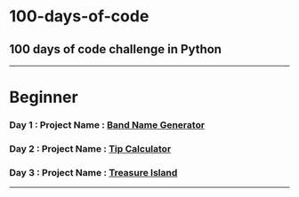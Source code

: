 # 100-days-of-code
## 100 days of code challenge in Python
---
# Beginner
### Day 1 : Project Name : [Band Name Generator](https://github.com/abhinandanraj/100-days-of-code/blob/73b0415b060cff0f424443cb37aebbcf6d322d27/Projects/Day%20001.py)
### Day 2 : Project Name : [Tip Calculator]()
### Day 3 : Project Name : [Treasure Island]()
---


